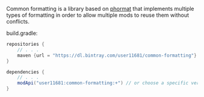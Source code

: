 Common formatting is a library based on [phormat](https://github.com/user11681/phormat) that implements multiple types of formatting in order to allow multiple mods to reuse them without conflicts.

build.gradle:
```groovy
repositories {
    // . . .
    maven {url = "https://dl.bintray.com/user11681/common-formatting"}
}

dependencies {
    // . . .
    modApi("user11681:common-formatting:+") // or choose a specific version
}
```
